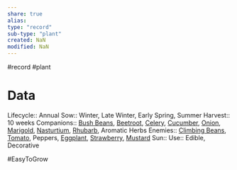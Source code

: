 ```yaml
---
share: true
alias: 
type: "record"
sub-type: "plant"
created: NaN 
modified: NaN
---
```

#record #plant
# Data
Lifecycle:: Annual
Sow:: Winter, Late Winter, Early Spring, Summer
Harvest:: 10 weeks
Companions:: [Bush Beans](./Bush%20Beans.md), [Beetroot](./Beetroot.md), [Celery](./Celery.md), [Cucumber](./Cucumber.md), [Onion](Onion.md), [Marigold](Marigold.md), [Nasturtium](Nasturtium.md), [Rhubarb](Rhubarb.md), Aromatic Herbs
Enemies:: [Climbing Beans](./Climbing%20Beans.md), [Tomato](Tomato.md), Peppers, [Eggplant](Eggplant.md), [Strawberry](./Strawberry.md), [Mustard](./Mustard.md)
Sun:: 
Use:: Edible, Decorative

#EasyToGrow 